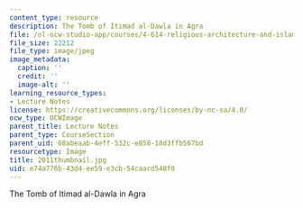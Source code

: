 ```yaml
---
content_type: resource
description: The Tomb of Itimad al-Dawla in Agra
file: /ol-ocw-studio-app/courses/4-614-religious-architecture-and-islamic-cultures-fall-2002/e74a776b43d4ee59e3cb54caacd548f0_2011thumbnail.jpg
file_size: 22212
file_type: image/jpeg
image_metadata:
  caption: ''
  credit: ''
  image-alt: ''
learning_resource_types:
- Lecture Notes
license: https://creativecommons.org/licenses/by-nc-sa/4.0/
ocw_type: OCWImage
parent_title: Lecture Notes
parent_type: CourseSection
parent_uid: 68abeaab-4eff-532c-e858-18d3ffb567bd
resourcetype: Image
title: 2011thumbnail.jpg
uid: e74a776b-43d4-ee59-e3cb-54caacd548f0
---
```

The Tomb of Itimad al-Dawla in Agra